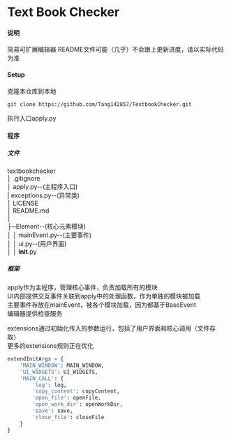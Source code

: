 Text Book Checker
===
#### 说明

简易可扩展编辑器
README文件可能（几乎）不会跟上更新进度，请以实际代码为准

#### Setup

克隆本仓库到本地  
```bash
git clone https://github.com/Tang142857/TextbookChecker.git
```
执行入口apply.py  

#### 程序

##### 文件

textbookchecker  
│  .gitignore  
│  apply.py--(主程序入口)  
|  exceptions.py--(异常类)  
│  LICENSE  
│  README.md  
│  
├─Element--(核心元素模块)  
│  │  mainEvent.py--(主要事件)  
│  │  ui.py--(用户界面)  
│  │  __init__.py  

##### 框架
apply作为主程序，管理核心事件，负责加载所有的模块  
UI内部提供交互事件关联到apply中的处理函数，作为单独的模块被加载  
主要事件存放在mainEvent，被各个模块加载，因为都基于BaseEvent  
编辑器提供检查服务  

extensions通过初始化传入的参数运行，包括了用户界面和核心调用（文件存取）  
更多的extensions规则正在优化  
```python
extendInitArgs = {
    'MAIN_WINDOW': MAIN_WINDOW,
    'UI_WIDGETS': UI_WIDGETS,
    'MAIN_CALL': {
        'log': log,
        'copy_content': copyContent,
        'open_file': openFile,
        'open_work_dir': openWorkDir,
        'save': save,
        'close_file': closeFile
    }
}
```
